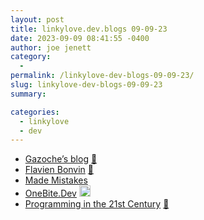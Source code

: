 ```yaml
---
layout: post
title: linkylove.dev.blogs 09-09-23
date: 2023-09-09 08:41:55 -0400
author: joe jenett
category:
  - 
permalink: /linkylove-dev-blogs-09-09-23/
slug: linkylove-dev-blogs-09-09-23
summary: 

categories:
  - linkylove
  - dev
---
```

<ul class="linkylove">
	<li><a title="Robin Lange" href="https://gazoche.xyz/">Gazoche’s blog</a> <a href="https://pinboard.in/u:maxbarraclough">📌</a></li>
	<li><a title="Flavien Bonvin" href="https://www.flavienbonvin.com/">Flavien Bonvin</a> <a href="https://pinboard.in/u:peterkaminski">📌</a></li>
	<li><a title="Michael Rose" href="https://mademistakes.com/">Made Mistakes</a></li>
	<li><a title="Hilman" href="https://onebite.dev/">OneBite.Dev</a> <a class="normaltext" title="source" href="https://personalsit.es/"><img src="https://iwebthings.joejenett.com/images/left-arrow.png" alt="" width="18"></a></li>
	<li><a title="James Hague" href="https://prog21.dadgum.com/">Programming in the 21st Century</a> <a href="https://pinboard.in/u:dusko">📌</a></li>
</ul>

<a style="display:none;" href="https://brid.gy/publish/mastodon"><small>(cross-posted to mastodon)</small></a>